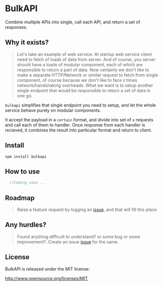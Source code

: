 # BulkAPI
Combine multiple APIs into single, call each API, and return a set of responses.

## Why it exists?
> Let's take an example of web service. At startup web service client need to fetch of loads of data from server.
And of course, you server should have a loads of modular component, each of which are responsible to return a part of data.
Now certainly we don't like to make a separate HTTP/Network or similar request to fetch from single component, 
of course because we don't like to face `X` times network/handshaking overheads.
What we want is to setup another single endpoint that would be responsible to return a set of data in one go.

`bulkapi` simplifies that single endpoint you need to setup, and let the whole service behave purely on modular components.

It accept the payload in a `certain` format, and divide into set of `x` requests and call each of them to handler.
Once response from each handler is recieved, it combines the result into particular format and return to client.


## Install
```
npm install bulkapi
```

## How to use
```javascript
  //Coming soon ...
```

## Roadmap
> Raise a feature request by logging an [issue](https://github.com/codeofnode/bulkapi/issues), and that will fill this place

## Any hurdles?
> Found anything difficult to understand? or some bug or some improvement?. Create an issue [issue](https://github.com/codeofnode/bulkapi/issues) for the same.

## License

BulkAPI is released under the MIT license:

http://www.opensource.org/licenses/MIT
